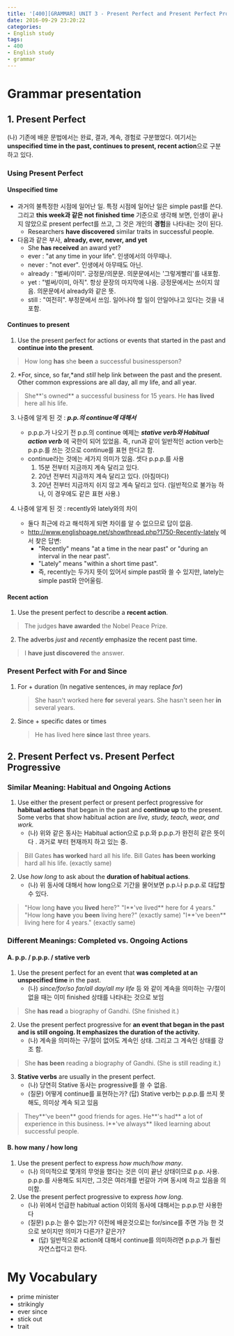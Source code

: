 ```yaml
---
title: '[400][GRAMMAR] UNIT 3 - Present Perfect and Present Perfect Progressive'
date: 2016-09-29 23:20:22
categories: 
- English study
tags:
- 400
- English study
- grammar
---
```


# Grammar presentation

## 1. Present Perfect

(나) 기존에 배운 문법에서는 완료, 결과, 계속, 경험로 구분했었다. 여기서는 **unspecified time in the past, continues to present, recent action**으로 구분 하고 있다.  

### Using Present Perfect

#### Unspecified time 
* 과거의 불특정한 시점에 일어난 일. 특정 시점에 일어난 일은 simple past를 쓴다. 그리고 **this week과 같은 not finished time** 기준으로 생각해 보면, 인생이 끝나지 않았으로 present perfect를 쓰고, 그 것은 개인의 **경험**을 나타내는 것이 된다.
    * Researchers **have discovered** similar traits in successful people.
* 다음과 같은 부사, **already, ever, never, and yet** 
    * She **has received** an award yet?
    * ever : "at any time in your life". 인생에서의 아무때나.
    * never : "not ever". 인생에서 아무때도 아닌.
    * already : "벌써/이미". 긍정문/의문문. 의문문에서는 '그렇게빨리'를 내포함.
    * yet : "벌써/이미, 아직". 항상 문장의 마지막에 나옴. 긍정문에서는 쓰이지 않음. 의문문에서 already와 같은 뜻.
    * still : "여전히". 부정문에서 쓰임. 일어나야 할 일이 안일어나고 있다는 것을 내포함.

#### Continues to present
        
1. Use the present perfect for actions or events that started in the past and **continue into the present**.
> How long **has** she **been** a successful businessperson?
        
2. *For, since, so far,*and *still* help link between the past and the present. Other common expressions are all day, all my life, and all year.
> She**'s owned** a successful business for 15 years.
> He **has lived** here all his life.

3. 나중에 알게 된 것 : ***p.p.의 continue에 대해서***
    * p.p.p.가 나오기 전 p.p.의 continue 예제는 ***stative verb와 Habitual action verb*** 에 국한이 되어 있었음. 즉, run과 같이 일반적인 action verb는 p.p.p.를 쓰는 것으로 continue를 표현 한다고 함.
    * continue라는 것에는 세가지 의미가 있음. 셋다 p.p.p.를 사용
        1. 15분 전부터 지금까지 계속 달리고 있다.
        2. 20년 전부터 지금까지 계속 달리고 있다. (아침마다)
        3. 20년 전부터 지금까지 쉬지 않고 계속 달리고 있다. (일반적으로 불가능 하나, 이 경우에도 같은 표현 사용.)

4. 나중에 알게 된 것 : recently와 lately와의 차이
    * 둘다 최근에 라고 해석하게 되면 차이를 알 수 없으므로 답이 없음.
    * http://www.englishpage.net/showthread.php?1750-Recently-lately 에서 찾은 답변:
        * "Recently" means "at a time in the near past" or "during an interval in the near past".
        * "Lately" means "within a short time past".
        * 즉, recently는 두가지 뜻이 있어서 simple past와 쓸 수 있지만, lately는 simple past와 안어울림.

#### Recent action
        
1. Use the present perfect to describe a **recent action**.
> The judges **have awarded** the Nobel Peace Prize.
        
2. The adverbs *just* and *recently* emphasize the recent past time.
> I **have just discovered** the answer.
          
### Present Perfect with For and Since

1.  For + duration (In negative sentences, *in* may replace *for*)
    > She hasn't worked here **for** several years.
    > She hasn't seen her **in** several years.
2. Since + specific dates or times
    > He has lived here **since** last three years.
   
   
## 2. Present Perfect vs. Present Perfect Progressive

### Similar Meaning: Habitual and Ongoing Actions

1. Use either the present perfect or present perfect progressive for **habitual actions** that began in the past and **continue up** to the present. Some verbs that show habitual action are *live, study, teach, wear, and work.*
    * (나) 위와 같은 동사는 Habitual action으로 p.p.와 p.p.p.가 완전히 같은 뜻이다 . 과거로 부터 현재까지 하고 있는 중.
> Bill Gates **has worked** hard all his life.
> Bill Gates **has been working** hard all his life. (exactly same)

2. Use *how long* to ask about the **duration of habitual actions**.
    * (나) 위 동사에 대해서 how long으로 기간을 물어보면 p.p.나 p.p.p.로 대답할 수 있다. 
> "How long **have** you **lived** here?"
> "I**'ve lived** here for 4 years."
> "How long **have** you **been** living here?" (exactly same)
> "I**'ve been** living here for 4 years." (exactly same)

### Different Meanings: Completed vs. Ongoing Actions

#### A. p.p. / p.p.p. / stative verb
1. Use the present perfect for an event that **was completed at an unspecified time** in the past. 
    * (나) *since/for/so far/all day/all my life* 등 와 같이 계속을 의미하는 구/절이 없을 때는 이미 finished 상태를 나타내는 것으로 보임   
> She **has read** a biography of Gandhi. (She finished it.) 
2. Use the present perfect progressive for **an event that began in the past and is still ongoing. It emphasizes the duration of the activity.** 
    * (나) 계속을 의미하는 구/절이 없어도 계속인 상태. 그리고 그 계속인 상태를 강조 함.
> She **has been** reading a biography of Gandhi. (She is still reading it.)
3. **Stative verbs** are usually in the present perfect.
    * (나) 당연히 Stative 동사는 progressive를 쓸 수 없음.
    * (질문) 어떻게 continue를 표현하는가? (답) Stative verb는 p.p.p.를 쓰지 못해도, 의미상 계속 되고 있음 
> They**'ve been** good friends for ages.
> He**'s had** a lot of experience in this business.
> I**'ve always** liked learning about successful people.

#### B. how many / how long

1. Use the present perfect to express *how much/how many*. 
    * (나) 의미적으로 몇개의 무엇을 했다는 것은 이미 끝난 상태이므로 p.p. 사용. p.p.p.를 사용해도 되지만, 그것은 여러개를 번갈아 가며 동시에 하고 있음을 의미함.
2. Use the present perfect progressive to express *how long*.
    * (나) 위에서 언급한 habitual action 이외의 동사에 대해서는 p.p.p.만 사용한다
    * (질문) p.p.는 쓸수 없는가? 이전에 배운것으로는 for/since를 주면 가능 한 것으로 보이지만 의미가 다른가? 같은가?
        * (답) 일반적으로 action에 대해서 continue를 의미하려면 p.p.p.가 훨씬 자연스럽다고 한다.



# My Vocabulary
* prime minister
* strikingly
* ever since
* stick out
* trait
